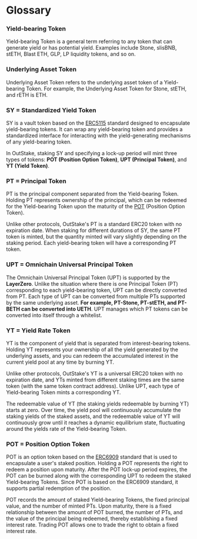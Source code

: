 # Glossary

### **Yield-bearing Token**

Yield-bearing Token is a general term referring to any token that can generate yield or has potential yield. Examples include Stone, slisBNB, stETH, Blast ETH, GLP, LP liquidity tokens, and so on.

### **Underlying Asset Token**

Underlying Asset Token refers to the underlying asset token of a Yield-bearing Token. For example, the Underlying Asset Token for Stone, stETH, and rETH is ETH.

### **SY = Standardized Yield Token**

SY is a vault token based on the [ERC5115](https://eips.ethereum.org/EIPS/eip-5115) standard designed to encapsulate yield-bearing tokens. It can wrap any yield-bearing token and provides a standardized interface for interacting with the yield-generating mechanisms of any yield-bearing token.

In OutStake, staking SY and specifying a lock-up period will mint three types of tokens: **POT (Position Option Token)**, **UPT (Principal Token)**, and **YT (Yield Token)**.

### **PT = Principal Token**

PT is the principal component separated from the Yield-bearing Token. Holding PT represents ownership of the principal, which can be redeemed for the Yield-bearing Token upon the maturity of the [POT](glossary.md#pot-position-option-token) (Position Option Token).

Unlike other protocols, OutStake's PT is a standard ERC20 token with no expiration date. When staking for different durations of SY, the same PT token is minted, but the quantity minted will vary slightly depending on the staking period. Each yield-bearing token will have a corresponding PT token.

### **UPT = Omnichain Universal Principal Token**

The Omnichain Universal Principal Token (UPT) is supported by the **LayerZero**. Unlike the situation where there is one Principal Token (PT) corresponding to each yield-bearing token, UPT can be directly converted from PT. Each type of UPT can be converted from multiple PTs supported by the same underlying asset. **For example, PT-Stone, PT-stETH, and PT-BETH can be converted into UETH**. UPT manages which PT tokens can be converted into itself through a whitelist.

### **YT = Yield Rate Token**

YT is the component of yield that is separated from interest-bearing tokens. Holding YT represents your ownership of all the yield generated by the underlying assets, and you can redeem the accumulated interest in the current yield pool at any time by burning YT.

Unlike other protocols, OutStake's YT is a universal ERC20 token with no expiration date, and YTs minted from different staking times are the same token (with the same token contract address). Unlike UPT, each type of Yield-bearing Token mints a corresponding YT.

The redeemable value of YT (the staking yields redeemable by burning YT) starts at zero. Over time, the yield pool will continuously accumulate the staking yields of the staked assets, and the redeemable value of YT will continuously grow until it reaches a dynamic equilibrium state, fluctuating around the yields rate of the Yield-bearing Token.

### **POT = Position Option Token**

POT is an option token based on the [ERC6909](https://eips.ethereum.org/EIPS/eip-6909) standard that is used to encapsulate a user's staked position. Holding a POT represents the right to redeem a position upon maturity. After the POT lock-up period expires, the POT can be burned along with the corresponding UPT to redeem the staked Yield-bearing Tokens. Since POT is based on the ERC6909 standard, it supports partial redemption of the position.

POT records the amount of staked Yield-bearing Tokens, the fixed principal value, and the number of minted PTs. Upon maturity, there is a fixed relationship between the amount of POT burned, the number of PTs, and the value of the principal being redeemed, thereby establishing a fixed interest rate. Trading POT allows one to trade the right to obtain a fixed interest rate.
